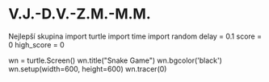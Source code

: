 # V.J.-D.V.-Z.M.-M.M.
Nejlepší skupina
import turtle
import time
import random
delay = 0.1
score = 0
high_score = 0

wn = turtle.Screen()
wn.title("Snake Game")
wn.bgcolor('black')
wn.setup(width=600, height=600)
wn.tracer(0)
